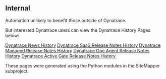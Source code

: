 ## Internal

Automation unlikely to benefit those outside of Dynatrace.

But interested Dynatrace users can view the Dynatrace History Pages below: 

[Dynatrace News History](https://rawcdn.githack.com/Dynatrace-Dave-Mauney/Automation/main/Internal/SiteMapper/dynatrace_news_history.html)
[Dynatrace SaaS Release Notes History](https://rawcdn.githack.com/Dynatrace-Dave-Mauney/Automation/main/Internal/SiteMapper/dynatrace_saas_release_notes_history.html)
[Dynatrace Managed Release Notes History](https://rawcdn.githack.com/Dynatrace-Dave-Mauney/Automation/main/Internal/SiteMapper/dynatrace_managed_release_notes_history.html)
[Dynatrace One Agent Release Notes History](https://rawcdn.githack.com/Dynatrace-Dave-Mauney/Automation/main/Internal/SiteMapper/dynatrace_one_agent_release_notes_history.html)
[Dynatrace Active Gate Release Notes History](https://rawcdn.githack.com/Dynatrace-Dave-Mauney/Automation/main/Internal/SiteMapper/dynatrace_active_gate_release_notes_history.html)

These pages were generated using the Python modules in the SiteMapper subproject.



